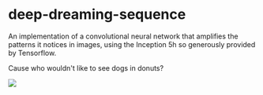 # deep-dreaming-sequence
An implementation of a convolutional neural network that amplifies the patterns it notices in images, using the Inception 5h so generously provided by Tensorflow.  


Cause who wouldn't like to see dogs in donuts?  
  
![](deep-dream-donuts.gif)
